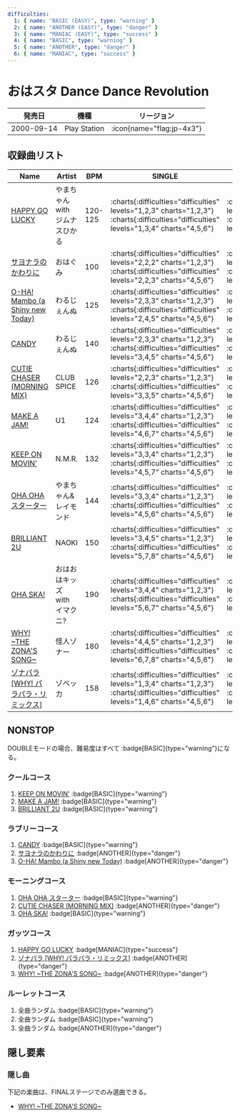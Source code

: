 ```yaml
---
difficulties:
  1: { name: "BASIC (EASY)", type: "warning" }
  2: { name: "ANOTHER (EASY)", type: "danger" }
  3: { name: "MANIAC (EASY)", type: "success" }
  4: { name: "BASIC", type: "warning" }
  5: { name: "ANOTHER", type: "danger" }
  6: { name: "MANIAC", type: "success" }
---
```


# おはスタ Dance Dance Revolution

|発売日|機種|リージョン|
|------|----|---------|
|2000-09-14|Play Station| :icon{name="flag:jp-4x3"}|

## 収録曲リスト

|Name|Artist|BPM|SINGLE|DOUBLE|UNISON|
|----|------|---|------|------|------|
|[HAPPY GO LUCKY](/playstation-jp/oha-sta/happy-go-lucky)|やまちゃん with ジムナスひかる|120-125|:charts{:difficulties="difficulties" levels="1,2,3" charts="1,2,3"} :charts{:difficulties="difficulties" levels="1,3,4" charts="4,5,6"}|:charts{:difficulties="difficulties" levels="2" charts="1"} :charts{:difficulties="difficulties" levels="2" charts="4"}|:charts{:difficulties="difficulties" levels="1,2,3" charts="1,2,3"} :charts{:difficulties="difficulties" levels="1,3,4" charts="4,5,6"}|
|[サヨナラのかわりに](/playstation-jp/oha-sta/sayonara-no-kawari-ni)|おはぐみ|100|:charts{:difficulties="difficulties" levels="2,2,2" charts="1,2,3"} :charts{:difficulties="difficulties" levels="2,2,3" charts="4,5,6"}|:charts{:difficulties="difficulties" levels="3" charts="1"} :charts{:difficulties="difficulties" levels="4" charts="4"}|:charts{:difficulties="difficulties" levels="2,2,2" charts="1,2,3"} :charts{:difficulties="difficulties" levels="2,2,3" charts="4,5,6"}|
|[O-HA! Mambo (a Shiny new Today)](/playstation-jp/oha-sta/o-ha-mambo)|わるじぇんぬ|125|:charts{:difficulties="difficulties" levels="2,3,3" charts="1,2,3"} :charts{:difficulties="difficulties" levels="2,4,5" charts="4,5,6"}|:charts{:difficulties="difficulties" levels="2" charts="1"} :charts{:difficulties="difficulties" levels="3" charts="4"}|:charts{:difficulties="difficulties" levels="2,3,3" charts="1,2,3"} :charts{:difficulties="difficulties" levels="2,4,5" charts="4,5,6"}|
|[CANDY](/playstation-jp/oha-sta/candy-oha)|わるじぇんぬ|140|:charts{:difficulties="difficulties" levels="2,3,3" charts="1,2,3"} :charts{:difficulties="difficulties" levels="3,4,5" charts="4,5,6"}|:charts{:difficulties="difficulties" levels="3" charts="1"} :charts{:difficulties="difficulties" levels="5" charts="4"}|:charts{:difficulties="difficulties" levels="2,3,3" charts="1,2,3"} :charts{:difficulties="difficulties" levels="3,4,5" charts="4,5,6"}|
|[CUTIE CHASER (MORNING MIX)](/playstation-jp/oha-sta/cutie-chaser-morning)|CLUB SPICE|126|:charts{:difficulties="difficulties" levels="2,2,3" charts="1,2,3"} :charts{:difficulties="difficulties" levels="3,3,5" charts="4,5,6"}|:charts{:difficulties="difficulties" levels="3" charts="1"} :charts{:difficulties="difficulties" levels="4" charts="4"}|:charts{:difficulties="difficulties" levels="2,2,3" charts="1,2,3"} :charts{:difficulties="difficulties" levels="3,3,5" charts="4,5,6"}|
|[MAKE A JAM!](/playstation-jp/1st/make-a-jam)|U1|124|:charts{:difficulties="difficulties" levels="3,4,4" charts="1,2,3"} :charts{:difficulties="difficulties" levels="4,6,7" charts="4,5,6"}|:charts{:difficulties="difficulties" levels="3" charts="1"} :charts{:difficulties="difficulties" levels="5" charts="4"}|:charts{:difficulties="difficulties" levels="3,4,4" charts="1,2,3"} :charts{:difficulties="difficulties" levels="4,6,7" charts="4,5,6"}|
|[KEEP ON MOVIN'](/playstation-jp/2nd/keep-on-movin)|N.M.R.|132|:charts{:difficulties="difficulties" levels="3,3,4" charts="1,2,3"} :charts{:difficulties="difficulties" levels="4,5,7" charts="4,5,6"}|:charts{:difficulties="difficulties" levels="4" charts="1"} :charts{:difficulties="difficulties" levels="7" charts="4"}|:charts{:difficulties="difficulties" levels="3,3,4" charts="1,2,3"} :charts{:difficulties="difficulties" levels="4,5,7" charts="4,5,6"}|
|[OHA OHA スターター](/playstation-jp/oha-sta/oha-oha-starter)|やまちゃん&レイモンド|144|:charts{:difficulties="difficulties" levels="3,3,4" charts="1,2,3"} :charts{:difficulties="difficulties" levels="4,5,6" charts="4,5,6"}|:charts{:difficulties="difficulties" levels="4" charts="1"} :charts{:difficulties="difficulties" levels="6" charts="4"}|:charts{:difficulties="difficulties" levels="3,3,4" charts="1,2,3"} :charts{:difficulties="difficulties" levels="4,5,6" charts="4,5,6"}|
|[BRILLIANT 2U](/playstation-jp/2nd/brilliant-2u)|NAOKI|150|:charts{:difficulties="difficulties" levels="3,4,5" charts="1,2,3"} :charts{:difficulties="difficulties" levels="5,7,8" charts="4,5,6"}|:charts{:difficulties="difficulties" levels="4" charts="1"} :charts{:difficulties="difficulties" levels="6" charts="4"}|:charts{:difficulties="difficulties" levels="3,4,5" charts="1,2,3"} :charts{:difficulties="difficulties" levels="5,7,8" charts="4,5,6"}|
|[OHA SKA!](/playstation-jp/oha-sta/oha-ska)|おはおはキッズ with イマクニ?|190|:charts{:difficulties="difficulties" levels="3,4,4" charts="1,2,3"} :charts{:difficulties="difficulties" levels="5,6,7" charts="4,5,6"}|:charts{:difficulties="difficulties" levels="4" charts="1"} :charts{:difficulties="difficulties" levels="7" charts="4"}|:charts{:difficulties="difficulties" levels="3,4,4" charts="1,2,3"} :charts{:difficulties="difficulties" levels="5,6,7" charts="4,5,6"}|
|[WHY! \~THE ZONA'S SONG\~](/playstation-jp/oha-sta/why)|怪人ゾナー|180|:charts{:difficulties="difficulties" levels="4,4,5" charts="1,2,3"} :charts{:difficulties="difficulties" levels="6,7,8" charts="4,5,6"}|:charts{:difficulties="difficulties" levels="5" charts="1"} :charts{:difficulties="difficulties" levels="8" charts="4"}|:charts{:difficulties="difficulties" levels="4,4,5" charts="1,2,3"} :charts{:difficulties="difficulties" levels="6,7,8" charts="4,5,6"}|
|[ゾナパラ \[WHY! パラパラ・リミックス\]](/playstation-jp/oha-sta/zonapara)|ゾベッカ|158|:charts{:difficulties="difficulties" levels="1,3,4" charts="1,2,3"} :charts{:difficulties="difficulties" levels="1,4,6" charts="4,5,6"}|:charts{:difficulties="difficulties" levels="4" charts="1"} :charts{:difficulties="difficulties" levels="6" charts="4"}|:charts{:difficulties="difficulties" levels="1,3,4" charts="1,2,3"} :charts{:difficulties="difficulties" levels="1,4,6" charts="4,5,6"}|

## NONSTOP

DOUBLEモードの場合、難易度はすべて :badge[BASIC]{type="warning"}になる。

### クールコース

1. [KEEP ON MOVIN'](/playstation-jp/2nd/keep-on-movin) :badge[BASIC]{type="warning"}
1. [MAKE A JAM!](/playstation-jp/1st/make-a-jam) :badge[BASIC]{type="warning"}
1. [BRILLIANT 2U](/playstation-jp/2nd/brilliant-2u) :badge[BASIC]{type="warning"}

### ラブリーコース

1. [CANDY](/playstation-jp/oha-sta/candy-oha) :badge[BASIC]{type="warning"}
1. [サヨナラのかわりに](/playstation-jp/oha-sta/sayonara-no-kawari-ni) :badge[ANOTHER]{type="danger"}
1. [O-HA! Mambo (a Shiny new Today)](/playstation-jp/oha-sta/o-ha-mambo) :badge[ANOTHER]{type="danger"}

### モーニングコース

1. [OHA OHA スターター](/playstation-jp/oha-sta/oha-oha-starter) :badge[BASIC]{type="warning"}
1. [CUTIE CHASER (MORNING MIX)](/playstation-jp/oha-sta/cutie-chaser-morning) :badge[ANOTHER]{type="danger"}
1. [OHA SKA!](/playstation-jp/oha-sta/oha-ska) :badge[BASIC]{type="warning"}

### ガッツコース

1. [HAPPY GO LUCKY](/playstation-jp/oha-sta/happy-go-lucky) :badge[MANIAC]{type="success"}
1. [ゾナパラ \[WHY! パラパラ・リミックス\]](/playstation-jp/oha-sta/zonapara) :badge[ANOTHER]{type="danger"}
1. [WHY! \~THE ZONA'S SONG\~](/playstation-jp/oha-sta/why) :badge[ANOTHER]{type="danger"}

### ルーレットコース

1. 全曲ランダム :badge[BASIC]{type="warning"}
1. 全曲ランダム :badge[BASIC]{type="warning"}
1. 全曲ランダム :badge[ANOTHER]{type="danger"}

## 隠し要素

### 隠し曲

下記の楽曲は、FINALステージでのみ選曲できる。

- [WHY! \~THE ZONA'S SONG\~](/playstation-jp/oha-sta/why)
